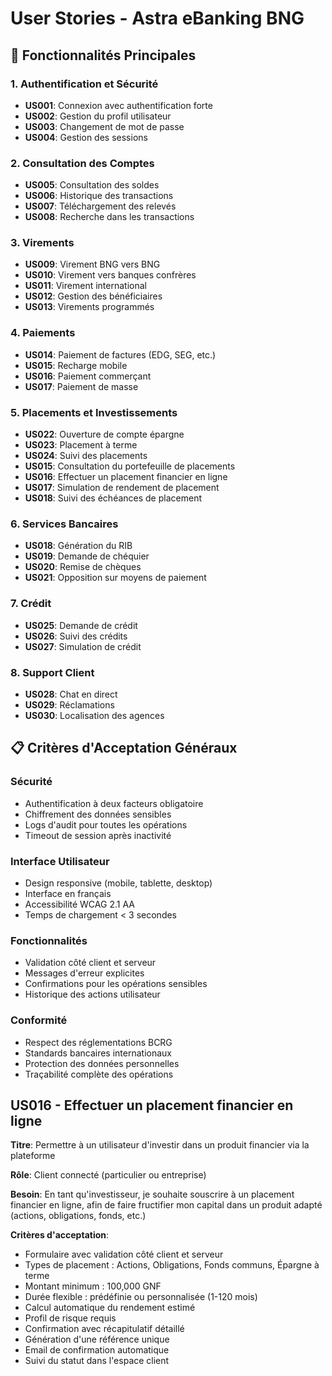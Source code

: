 # User Stories - Astra eBanking BNG

## 🏦 Fonctionnalités Principales

### 1. Authentification et Sécurité
- **US001**: Connexion avec authentification forte
- **US002**: Gestion du profil utilisateur
- **US003**: Changement de mot de passe
- **US004**: Gestion des sessions

### 2. Consultation des Comptes
- **US005**: Consultation des soldes
- **US006**: Historique des transactions
- **US007**: Téléchargement des relevés
- **US008**: Recherche dans les transactions

### 3. Virements
- **US009**: Virement BNG vers BNG
- **US010**: Virement vers banques confrères
- **US011**: Virement international
- **US012**: Gestion des bénéficiaires
- **US013**: Virements programmés

### 4. Paiements
- **US014**: Paiement de factures (EDG, SEG, etc.)
- **US015**: Recharge mobile
- **US016**: Paiement commerçant
- **US017**: Paiement de masse

### 5. Placements et Investissements
- **US022**: Ouverture de compte épargne
- **US023**: Placement à terme
- **US024**: Suivi des placements
- **US015**: Consultation du portefeuille de placements
- **US016**: Effectuer un placement financier en ligne
- **US017**: Simulation de rendement de placement
- **US018**: Suivi des échéances de placement

### 6. Services Bancaires
- **US018**: Génération du RIB
- **US019**: Demande de chéquier
- **US020**: Remise de chèques
- **US021**: Opposition sur moyens de paiement

### 7. Crédit
- **US025**: Demande de crédit
- **US026**: Suivi des crédits
- **US027**: Simulation de crédit

### 8. Support Client
- **US028**: Chat en direct
- **US029**: Réclamations
- **US030**: Localisation des agences

## 📋 Critères d'Acceptation Généraux

### Sécurité
- Authentification à deux facteurs obligatoire
- Chiffrement des données sensibles
- Logs d'audit pour toutes les opérations
- Timeout de session après inactivité

### Interface Utilisateur
- Design responsive (mobile, tablette, desktop)
- Interface en français
- Accessibilité WCAG 2.1 AA
- Temps de chargement < 3 secondes

### Fonctionnalités
- Validation côté client et serveur
- Messages d'erreur explicites
- Confirmations pour les opérations sensibles
- Historique des actions utilisateur

### Conformité
- Respect des réglementations BCRG
- Standards bancaires internationaux
- Protection des données personnelles
- Traçabilité complète des opérations

## US016 - Effectuer un placement financier en ligne

**Titre**: Permettre à un utilisateur d'investir dans un produit financier via la plateforme

**Rôle**: Client connecté (particulier ou entreprise)

**Besoin**: En tant qu'investisseur, je souhaite souscrire à un placement financier en ligne, afin de faire fructifier mon capital dans un produit adapté (actions, obligations, fonds, etc.)

**Critères d'acceptation**:
- Formulaire avec validation côté client et serveur
- Types de placement : Actions, Obligations, Fonds communs, Épargne à terme
- Montant minimum : 100,000 GNF
- Durée flexible : prédéfinie ou personnalisée (1-120 mois)
- Calcul automatique du rendement estimé
- Profil de risque requis
- Confirmation avec récapitulatif détaillé
- Génération d'une référence unique
- Email de confirmation automatique
- Suivi du statut dans l'espace client
